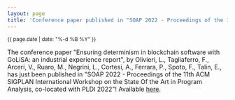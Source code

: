```yaml
---
layout: page
title: 'Conference paper published in "SOAP 2022 - Proceedings of the 11th ACM SIGPLAN International Workshop on the State Of the Art in Program Analysis, co-located with PLDI 2022"'
---
```


<small>{{ page.date | date: "%-d %B %Y" }}</small>

The conference paper "Ensuring determinism in blockchain software with GoLiSA: an industrial experience report", by Olivieri, L., Tagliaferro, F., Arceri, V., Ruaro, M., Negrini, L., Cortesi, A., Ferrara, P., Spoto, F., Talin, E., has just been published in "SOAP 2022 - Proceedings of the 11th ACM SIGPLAN International Workshop on the State Of the Art in Program Analysis, co-located with PLDI 2022"! Available [here](https://doi.org/10.1145/3520313.3534658).
